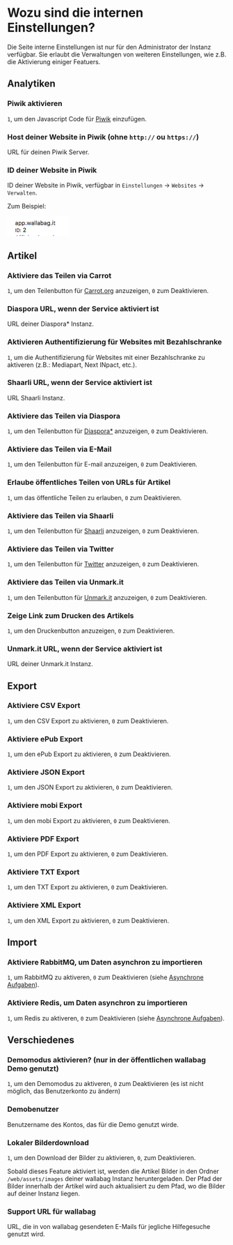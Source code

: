 # Wozu sind die internen Einstellungen?

Die Seite interne Einstellungen ist nur für den Administrator der Instanz verfügbar. Sie erlaubt die Verwaltungen von weiteren Einstellungen, wie z.B. die Aktivierung einiger Featuers.

## Analytiken

### Piwik aktivieren

`1`, um den Javascript Code für [Piwik](https://piwik.org/) einzufügen.

### Host deiner Website in Piwik (ohne `http://` ou `https://`)

URL für deinen Piwik Server.

### ID deiner Website in Piwik

ID deiner Website in Piwik, verfügbar in `Einstellungen` -> `Websites` -> `Verwalten`.

Zum Beispiel:

![ID deiner Website in Piwik](../../img/admin/id_piwik.png)

## Artikel

### Aktiviere das Teilen via Carrot

`1`, um den Teilenbutton für [Carrot.org](https://secure.carrot.org/) anzuzeigen, `0` zum Deaktivieren.

### Diaspora URL, wenn der Service aktiviert ist

URL deiner Diaspora\* Instanz.

### Aktivieren Authentifizierung für Websites mit Bezahlschranke

`1`, um die Authentifizierung für Websites mit einer Bezahlschranke zu aktiveren (z.B.: Mediapart, Next INpact, etc.).

### Shaarli URL, wenn der Service aktiviert ist

URL Shaarli Instanz.

### Aktiviere das Teilen via Diaspora

`1`, um den Teilenbutton für [Diaspora\*](https://diasporafoundation.org/) anzuzeigen, `0` zum Deaktivieren.

### Aktiviere das Teilen via E-Mail

`1`, um den Teilenbutton für E-mail anzuzeigen, `0` zum Deaktivieren.

### Erlaube öffentliches Teilen von URLs für Artikel

`1`, um das öffentliche Teilen zu erlauben, `0` zum Deaktivieren.

### Aktiviere das Teilen via Shaarli

`1`, um den Teilenbutton für [Shaarli](https://github.com/shaarli/Shaarli) anzuzeigen, `0` zum Deaktivieren.

### Aktiviere das Teilen via Twitter

`1`, um den Teilenbutton für [Twitter](https://twitter.com/) anzuzeigen, `0` zum Deaktivieren.

### Aktiviere das Teilen via Unmark.it

`1`, um den Teilenbutton für [Unmark.it](https://unmark.it/) anzuzeigen, `0` zum Deaktivieren.

### Zeige Link zum Drucken des Artikels

`1`, um den Druckenbutton anzuzeigen, `0` zum Deaktivieren.

### Unmark.it URL, wenn der Service aktiviert ist

URL deiner Unmark.it Instanz.

## Export

### Aktiviere CSV Export

`1`, um den CSV Export zu aktivieren, `0` zum Deaktivieren.

### Aktiviere ePub Export

`1`, um den ePub Export zu aktivieren, `0` zum Deaktivieren.

### Aktiviere JSON Export

`1`, um den JSON Export zu aktivieren, `0` zum Deaktivieren.

### Aktiviere mobi Export

`1`, um den mobi Export zu aktivieren, `0` zum Deaktivieren.

### Aktiviere PDF Export

`1`, um den PDF Export zu aktivieren, `0` zum Deaktivieren.

### Aktiviere TXT Export

`1`, um den TXT Export zu aktivieren, `0` zum Deaktivieren.

### Aktiviere XML Export

`1`, um den XML Export zu aktivieren, `0` zum Deaktivieren.

## Import

### Aktiviere RabbitMQ, um Daten asynchron zu importieren

`1`, um RabbitMQ zu aktiveren, `0` zum Deaktivieren (siehe [Asynchrone Aufgaben](../asynchronous.md)).

### Aktiviere Redis, um Daten asynchron zu importieren

`1`, um Redis zu aktiveren, `0` zum Deaktivieren (siehe [Asynchrone Aufgaben](../asynchronous.md)).

## Verschiedenes

### Demomodus aktivieren? (nur in der öffentlichen wallabag Demo genutzt)

`1`, um den Demomodus zu aktiveren, `0` zum Deaktivieren (es ist nicht möglich, das Benutzerkonto zu ändern)

### Demobenutzer

Benutzername des Kontos, das für die Demo genutzt wirde.

### Lokaler Bilderdownload

`1`, um den Download der Bilder zu aktivieren, `0`, zum Deaktivieren.

Sobald dieses Feature aktiviert ist, werden die Artikel Bilder in den Ordner `/web/assets/images` deiner wallabag Instanz heruntergeladen. Der Pfad der Bilder innerhalb der Artikel wird auch aktualisiert zu dem Pfad, wo die Bilder auf deiner Instanz liegen.

### Support URL für wallabag

URL, die in von wallabag gesendeten E-Mails für jegliche Hilfegesuche genutzt wird.
